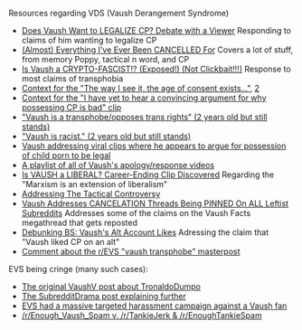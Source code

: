 Resources regarding VDS (Vaush Derangement Syndrome)

- [Does Vaush Want to LEGALIZE CP? Debate with a Viewer](https://www.youtube.com/watch?v=6-Q2NTYM3SM) Responding to claims of him wanting to legalize CP
- [(Almost) Everything I've Ever Been CANCELLED For](https://www.youtube.com/watch?v=vfvvWw63Yh0) Covers a lot of stuff, from memory Poppy, tactical n word, and CP
- [Is Vaush a CRYPTO-FASCIST!? (Exposed!) (Not Clickbait!!!)](https://www.youtube.com/watch?v=QaD4xqkO0sE) Response to most claims of transphobia
- [Context for the "The way I see it, the age of consent exists..."](https://imgur.com/a/lUfKdqn), [2](https://twitter.com/Silurker/status/1325732593501835264?s=20)
- [Context for the "I have yet to hear a convincing argument for why possessing CP is bad" clip](https://twitter.com/beigegoat45/status/1325705005886746624)
- ["Vaush is a transphobe/opposes trans rights" (2 years old but still stands)](https://www.reddit.com/r/VaushV/comments/mos7lb/vaush_is_a_transphobeopposes_trans_rights/)
- ["Vaush is racist." (2 years old but still stands)](https://www.reddit.com/r/VaushV/comments/orcmjl/vaush_is_racist/)
- [Vaush addressing viral clips where he appears to argue for possession of child porn to be legal](https://twitter.com/defnoodles/status/1325650200187170816)
- [A playlist of all of Vaush's apology/response videos](https://www.youtube.com/playlist?list=PLsPo23PBeUnyMMOypfyKitp261G1mMVUU)
- [Is VAUSH a LIBERAL? Career-Ending Clip Discovered](https://www.youtube.com/watch?v=PSZmVoNMLXY) Regarding the "Marxism is an extension of liberalism"
- [Addressing The Tactical Controversy](https://www.youtube.com/watch?v=BVGwuTv9bIw)
- [Vaush Addresses CANCELATION Threads Being PINNED On ALL Leftist Subreddits](https://www.youtube.com/watch?v=YOHwpX2IPps) Addresses some of the claims on the Vaush Facts megathread that gets reposted
- [Debunking BS: Vaush's Alt Account Likes](https://www.reddit.com/r/Enough_VDS_Spam/comments/rt9817/debunking_bs_vaushs_alt_account_likes/) Adressing the claim that "Vaush liked CP on an alt"
- [Comment about the r/EVS "vaush transphobe" masterpost](https://www.reddit.com/r/Enough_VDS_Spam/comments/oipi3q/comment/h4yzw3v/?utm_source=share&utm_medium=web2x&context=3)

EVS being cringe (many such cases):
- [The original VaushV post about TronaldoDumpo](https://www.reddit.com/r/VaushV/comments/khfo3s/can_we_have_a_discussion_on_what_tronaldodumpo_is/)
- [The SubredditDrama post explaining further](https://www.rareddit.com/r/SubredditDrama/comments/kvh9ie/the_story_of_tronaldodumpo_a_tale_of_a/)
- [EVS had a massive targeted harassment campaign against a Vaush fan](https://web.archive.org/web/20211127195336/https://www.reveddit.com/v/EnoughTankieSpam/comments/lpm6fb/documenting_tronaldodumpo_and_renough_vaush_spams/?ps_after=1614008335)
- [/r/Enough_Vaush_Spam v. /r/TankieJerk & /r/EnoughTankieSpam](https://www.reddit.com/r/SubredditDrama/comments/lilgxd/renough_vaush_spam_v_rtankiejerk/)
